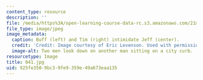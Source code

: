 ```yaml
---
content_type: resource
description: ''
file: /media/https%3A/open-learning-course-data-rc.s3.amazonaws.com/21m-873-theater-arts-topics-suburbia-january-iap-2008/925fe3509bc39fe9359e49a673eaa135_041.jpg
file_type: image/jpeg
image_metadata:
  caption: Buff (left) and Tim (right) intimidate Jeff (center).
  credit: 'Credit: Image courtesy of Eric Levenson. Used with permission.'
  image-alt: Two men look down on another man sitting on a city curb.
resourcetype: Image
title: 041.jpg
uid: 925fe350-9bc3-9fe9-359e-49a673eaa135
---
```

